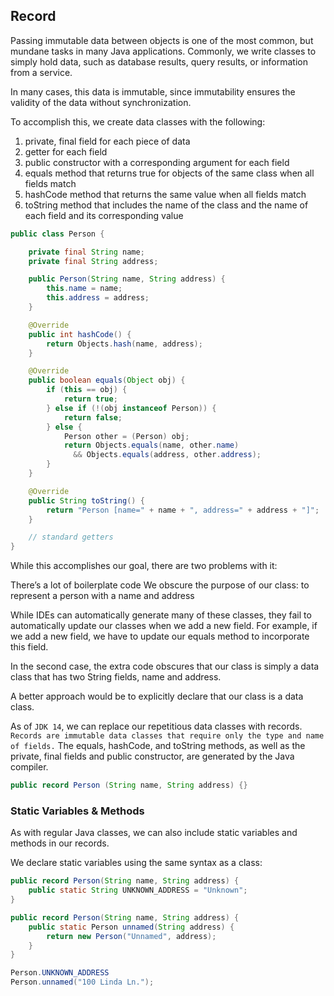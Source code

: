 ## Record

Passing immutable data between objects is one of the most common, but mundane tasks in many Java applications.
Commonly, we write classes to simply hold data, such as database results, query results, or information from a service.

In many cases, this data is immutable, since immutability ensures the validity of the data without synchronization.

To accomplish this, we create data classes with the following:

1.  private, final field for each piece of data
2.  getter for each field
3.  public constructor with a corresponding argument for each field
4.  equals method that returns true for objects of the same class when all fields match
5.  hashCode method that returns the same value when all fields match
6.  toString method that includes the name of the class and the name of each field and its corresponding value

```java
public class Person {

    private final String name;
    private final String address;

    public Person(String name, String address) {
        this.name = name;
        this.address = address;
    }

    @Override
    public int hashCode() {
        return Objects.hash(name, address);
    }

    @Override
    public boolean equals(Object obj) {
        if (this == obj) {
            return true;
        } else if (!(obj instanceof Person)) {
            return false;
        } else {
            Person other = (Person) obj;
            return Objects.equals(name, other.name)
              && Objects.equals(address, other.address);
        }
    }

    @Override
    public String toString() {
        return "Person [name=" + name + ", address=" + address + "]";
    }

    // standard getters
}
```

While this accomplishes our goal, there are two problems with it:

There’s a lot of boilerplate code
We obscure the purpose of our class: to represent a person with a name and address

While IDEs can automatically generate many of these classes, they fail to automatically update our classes when we add a new field.
For example, if we add a new field, we have to update our equals method to incorporate this field.

In the second case, the extra code obscures that our class is simply a data class that has two String fields, name and address.

A better approach would be to explicitly declare that our class is a data class.

As of `JDK 14`, we can replace our repetitious data classes with records.
`Records are immutable data classes that require only the type and name of fields.`
The equals, hashCode, and toString methods, as well as the private, final fields and public constructor, are generated by the Java compiler.

```java
public record Person (String name, String address) {}
```

### Static Variables & Methods

As with regular Java classes, we can also include static variables and methods in our records.

We declare static variables using the same syntax as a class:

```java
public record Person(String name, String address) {
    public static String UNKNOWN_ADDRESS = "Unknown";
}
```

```java
public record Person(String name, String address) {
    public static Person unnamed(String address) {
        return new Person("Unnamed", address);
    }
}
```

```java
Person.UNKNOWN_ADDRESS
Person.unnamed("100 Linda Ln.");
```
